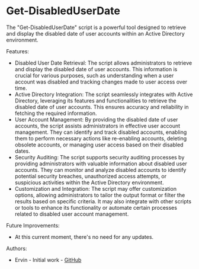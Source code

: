 # Get-DisabledUserDate

The "Get-DisabledUserDate" script is a powerful tool designed to retrieve and display the disabled date of user accounts within an Active Directory environment.

Features:
- Disabled User Date Retrieval: The script allows administrators to retrieve and display the disabled date of user accounts. This information is crucial for various purposes, such as understanding when a user account was disabled and tracking changes made to user access over time.
- Active Directory Integration: The script seamlessly integrates with Active Directory, leveraging its features and functionalities to retrieve the disabled date of user accounts. This ensures accuracy and reliability in fetching the required information.
- User Account Management: By providing the disabled date of user accounts, the script assists administrators in effective user account management. They can identify and track disabled accounts, enabling them to perform necessary actions like re-enabling accounts, deleting obsolete accounts, or managing user access based on their disabled dates.
- Security Auditing: The script supports security auditing processes by providing administrators with valuable information about disabled user accounts. They can monitor and analyze disabled accounts to identify potential security breaches, unauthorized access attempts, or suspicious activities within the Active Directory environment.
- Customization and Integration: The script may offer customization options, allowing administrators to tailor the output format or filter the results based on specific criteria. It may also integrate with other scripts or tools to enhance its functionality or automate certain processes related to disabled user account management.

Future Improvements:
- At this current moment, there's no need for any updates.

Authors:
- Ervin - Initial work - [GitHub](https://github.com/mrcodeporter)
